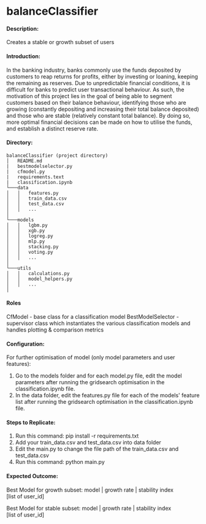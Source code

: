# balanceClassifier

#### Description:
Creates a stable or growth subset of users

#### Introduction:
In the banking industry, banks commonly use the funds deposited by customers to reap returns for profits, either by investing or loaning, keeping the remaining as reserves. Due to unpredictable financial conditions, it is difficult for banks to predict user transactional behaviour. As such, the motivation of this project lies in the goal of being able to segment customers based on their balance behaviour, identifying those who are growing (constantly depositing and increasing their total balance deposited) and those who are stable (relatively constant total balance). By doing so, more optimal financial decisions can be made on how to utilise the funds, and establish a distinct reserve rate. 

#### Directory:
```
balanceClassifier (project directory)
│   README.md
|   bestmodelselector.py
|   cfmodel.py
|   requirements.text
|   classification.ipynb
└───data
│   │   features.py
│   │   train_data.csv
│   │   test_data.csv
│   │   ...
│   
└───models
│   │   lgbm.py
│   │   xgb.py
│   │   logreg.py
│   │   mlp.py
│   │   stacking.py
│   │   voting.py
│   │   ...
│   
└───utils
│   │   calculations.py
│   │   model_helpers.py
│   │   ...
│   
```
#### Roles
CfModel - base class for a classification model
BestModelSelector - supervisor class which instantiates the various classification models and handles plotting & comparison metrics

#### Configuration:
For further optimisation of model (only model parameters and user features): 
1) Go to the models folder and for each model.py file, edit the model parameters after running the gridsearch optimisation in the classification.ipynb file.
2) In the data folder, edit the features.py file for each of the models' feature list after running the gridsearch optimisation in the classification.ipynb file.

#### Steps to Replicate: 
1) Run this command: pip install -r requirements.txt
2) Add your train_data.csv and test_data.csv into data folder
3) Edit the main.py to change the file path of the train_data.csv and test_data.csv
4) Run this command: python main.py

#### Expected Outcome: 
Best Model for growth subset: model | growth rate | stability index <br>
[list of user_id] <br>

Best Model for stable subset:  model | growth rate | stability index <br> 
[list of user_id] <br>




